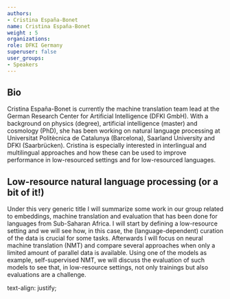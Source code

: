 ```yaml
---
authors:
- Cristina España-Bonet 
name: Cristina España-Bonet 
weight : 5
organizations:
role: DFKI Germany
superuser: false
user_groups:
- Speakers
---
```


## Bio

Cristina España-Bonet is currently the machine translation team lead at the German Research Center for Artificial Intelligence (DFKI GmbH). With a background on physics (degree), artificial intelligence (master) and cosmology (PhD), she has been working on natural language processing at Universitat Politècnica de Catalunya (Barcelona), Saarland University and DFKI (Saarbrücken). Cristina is especially interested in interlingual and multilingual approaches and how these can be used to improve performance in low-resourced settings and for low-resourced languages.

## Low-resource natural language processing (or a bit of it!)


Under this very generic title I will summarize some work in our group related to embeddings, machine translation and evaluation that has been done for languages from Sub-Saharan Africa. I will start by defining a low-resource setting and we will see how, in this case, the (language-dependent) curation of the data is crucial for some tasks. Afterwards I will focus on neural machine translation (NMT) and compare several approaches when only a limited amount of parallel data is available. Using one of the models as example, self-supervised NMT, we will discuss the evaluation of such models to see that, in low-resource settings, not only trainings but also evaluations are a challenge.

text-align: justify;
